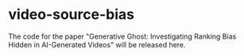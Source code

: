 # video-source-bias
The code for the paper "Generative Ghost: Investigating Ranking Bias Hidden in AI-Generated Videos" will be released here.
